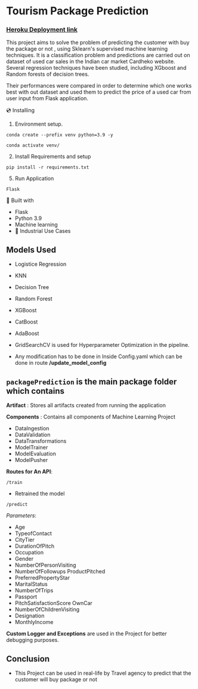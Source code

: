 # Tourism Package Prediction
### [Heroku Deployment link](https://usedcar-prediction-ineuron.herokuapp.com/)

This project aims to solve the problem of predicting the customer with buy the package or not , using Sklearn's supervised machine learning techniques. It is a classification problem and predictions are carried out on dataset of used car sales in the Indian car market Cardheko website. Several regression techniques have been studied, including XGboost and Random forests of decision trees.

Their performances were compared in order to determine which one works best with out dataset and used them to predict the price of a used car from user input from Flask application.

💿 Installing
1. Environment setup.
```
conda create --prefix venv python=3.9 -y
```
```
conda activate venv/
````
2. Install Requirements and setup
```
pip install -r requirements.txt
```
5. Run Application
```
Flask
```


🔧 Built with
- Flask
- Python 3.9
- Machine learning
- 🏦 Industrial Use Cases

## Models Used
* Logistice Regression
* KNN
* Decision Tree
* Random Forest 
* XGBoost
* CatBoost
* AdaBoost

* GridSearchCV is used for Hyperparameter Optimization in the pipeline.

* Any modification has to be done in  Inside Config.yaml which can be done in route **/update_model_config**

## `packagePrediction` is the main package folder which contains 

**Artifact** : Stores all artifacts created from running the application

**Components** : Contains all components of Machine Learning Project
- DataIngestion
- DataValidation
- DataTransformations
- ModelTrainer
- ModelEvaluation
- ModelPusher

**Routes for An API**:
```
/train
```
  * Retrained the model

```
/predict
```
*Parameters*: 
  * Age
  * TypeofContact 
  * CityTier 
  * DurationOfPitch 
  * Occupation 
  * Gender 
  * NumberOfPersonVisiting 
  * NumberOfFollowups ProductPitched 
  * PreferredPropertyStar
  * MaritalStatus 
  * NumberOfTrips 
  * Passport 
  * PitchSatisfactionScore OwnCar 
  * NumberOfChildrenVisiting 
  * Designation 
  * MonthlyIncome 




**Custom Logger and Exceptions** are used in the Project for better debugging purposes.

## Conclusion
- This Project can be used in real-life by Travel agency to predict that the customer will buy package or not
